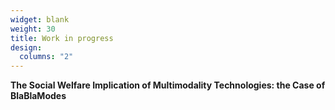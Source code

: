 ```yaml
---
widget: blank
weight: 30
title: Work in progress
design:
  columns: "2"
---
```


**The Social Welfare Implication of Multimodality Technologies: the Case of BlaBlaModes**




